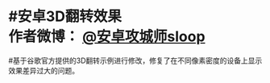 #安卓3D翻转效果  
作者微博：  [@安卓攻城师sloop](http://weibo.com/5459430586/profile?topnav=1&wvr=6)
=====================================================================================

#基于谷歌官方提供的3D翻转示例进行修改，修复了在不同像素密度的设备上显示效果差异过大的问题。


